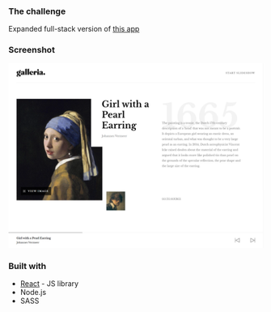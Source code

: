 
### The challenge

Expanded full-stack version of [this app](https://github.com/Abrosss/galleria)

### Screenshot

![](./galleria.png)

### Built with

- [React](https://reactjs.org/) - JS library
- Node.js
- SASS



